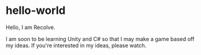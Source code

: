 # hello-world

Hello, I am Recolve.

I am soon to be learning Unity and C# so that I may make a game based off my ideas.
If you're interested in my ideas, please watch. 
